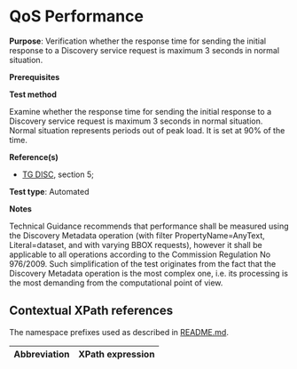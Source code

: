 # QoS Performance

**Purpose**: Verification whether the response time for sending the initial response to a Discovery service request is maximum 3 seconds in normal situation.

**Prerequisites**

**Test method**

Examine whether the response time for sending the initial response to a Discovery service request is maximum 3 seconds in normal situation. Normal situation represents periods out of peak load. It is set at 90% of the time.

**Reference(s)**

* [TG DISC](README.md#ref_TG_DISC), section 5;

**Test type**: Automated

**Notes**

Technical Guidance recommends that performance shall be measured using the Discovery Metadata operation (with filter PropertyName=AnyText, Literal=dataset, and with varying BBOX requests), however it shall be applicable to all operations according to the Commission Regulation No 976/2009. Such simplification of the test originates from the fact that the Discovery Metadata operation is the most complex one, i.e. its processing is the most demanding from the computational point of view.


## Contextual XPath references

The namespace prefixes used as described in [README.md](README.md#namespaces).

Abbreviation                                               |  XPath expression
---------------------------------------------------------- | -------------------------------------------------------------------------

